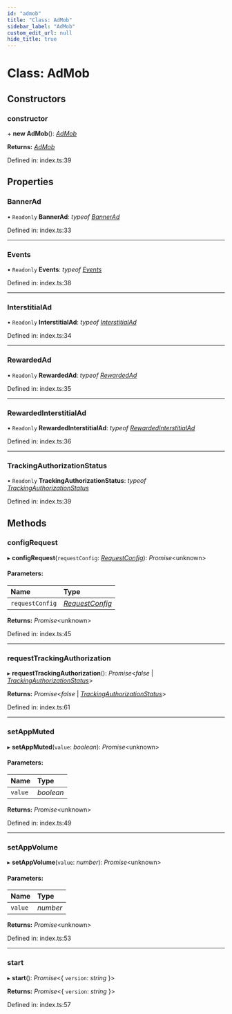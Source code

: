 ```yaml
---
id: "admob"
title: "Class: AdMob"
sidebar_label: "AdMob"
custom_edit_url: null
hide_title: true
---
```


# Class: AdMob

## Constructors

### constructor

\+ **new AdMob**(): [*AdMob*](admob.md)

**Returns:** [*AdMob*](admob.md)

Defined in: index.ts:39

## Properties

### BannerAd

• `Readonly` **BannerAd**: *typeof* [*BannerAd*](bannerad.md)

Defined in: index.ts:33

___

### Events

• `Readonly` **Events**: *typeof* [*Events*](../enums/events.md)

Defined in: index.ts:38

___

### InterstitialAd

• `Readonly` **InterstitialAd**: *typeof* [*InterstitialAd*](interstitialad.md)

Defined in: index.ts:34

___

### RewardedAd

• `Readonly` **RewardedAd**: *typeof* [*RewardedAd*](rewardedad.md)

Defined in: index.ts:35

___

### RewardedInterstitialAd

• `Readonly` **RewardedInterstitialAd**: *typeof* [*RewardedInterstitialAd*](rewardedinterstitialad.md)

Defined in: index.ts:36

___

### TrackingAuthorizationStatus

• `Readonly` **TrackingAuthorizationStatus**: *typeof* [*TrackingAuthorizationStatus*](../enums/trackingauthorizationstatus.md)

Defined in: index.ts:39

## Methods

### configRequest

▸ **configRequest**(`requestConfig`: [*RequestConfig*](../index.md#requestconfig)): *Promise*<unknown\>

#### Parameters:

Name | Type |
:------ | :------ |
`requestConfig` | [*RequestConfig*](../index.md#requestconfig) |

**Returns:** *Promise*<unknown\>

Defined in: index.ts:45

___

### requestTrackingAuthorization

▸ **requestTrackingAuthorization**(): *Promise*<*false* \| [*TrackingAuthorizationStatus*](../enums/trackingauthorizationstatus.md)\>

**Returns:** *Promise*<*false* \| [*TrackingAuthorizationStatus*](../enums/trackingauthorizationstatus.md)\>

Defined in: index.ts:61

___

### setAppMuted

▸ **setAppMuted**(`value`: *boolean*): *Promise*<unknown\>

#### Parameters:

Name | Type |
:------ | :------ |
`value` | *boolean* |

**Returns:** *Promise*<unknown\>

Defined in: index.ts:49

___

### setAppVolume

▸ **setAppVolume**(`value`: *number*): *Promise*<unknown\>

#### Parameters:

Name | Type |
:------ | :------ |
`value` | *number* |

**Returns:** *Promise*<unknown\>

Defined in: index.ts:53

___

### start

▸ **start**(): *Promise*<{ `version`: *string*  }\>

**Returns:** *Promise*<{ `version`: *string*  }\>

Defined in: index.ts:57
